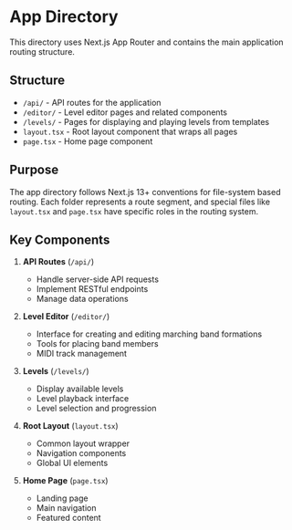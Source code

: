 # App Directory

This directory uses Next.js App Router and contains the main application routing structure.

## Structure

- `/api/` - API routes for the application
- `/editor/` - Level editor pages and related components
- `/levels/` - Pages for displaying and playing levels from templates
- `layout.tsx` - Root layout component that wraps all pages
- `page.tsx` - Home page component

## Purpose

The app directory follows Next.js 13+ conventions for file-system based routing. Each folder represents a route segment, and special files like `layout.tsx` and `page.tsx` have specific roles in the routing system.

## Key Components

1. **API Routes** (`/api/`)
   - Handle server-side API requests
   - Implement RESTful endpoints
   - Manage data operations

2. **Level Editor** (`/editor/`)
   - Interface for creating and editing marching band formations
   - Tools for placing band members
   - MIDI track management

3. **Levels** (`/levels/`)
   - Display available levels
   - Level playback interface
   - Level selection and progression

4. **Root Layout** (`layout.tsx`)
   - Common layout wrapper
   - Navigation components
   - Global UI elements

5. **Home Page** (`page.tsx`)
   - Landing page
   - Main navigation
   - Featured content 